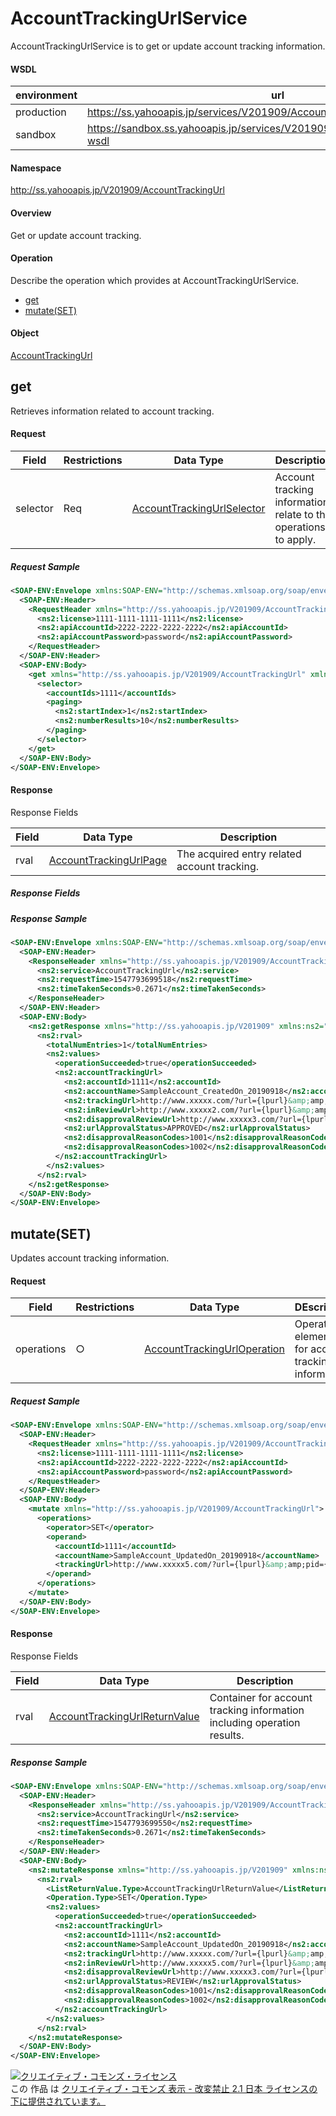 # AccountTrackingUrlService
AccountTrackingUrlService is to get or update account tracking information.

#### WSDL
| environment | url |
|---|---|
| production  | https://ss.yahooapis.jp/services/V201909/AccountTrackingUrlService?wsdl|
| sandbox  | https://sandbox.ss.yahooapis.jp/services/V201909/AccountTrackingUrlService?wsdl|

#### Namespace
http://ss.yahooapis.jp/V201909/AccountTrackingUrl

#### Overview
Get or update account tracking.

#### Operation
Describe the operation which provides at AccountTrackingUrlService.
+ [get](#get)
+ [mutate(SET)](#mutateset)

#### Object
[AccountTrackingUrl](../data/AccountTrackingUrl)

## get
Retrieves information related to account tracking.

#### Request
| Field | Restrictions | Data Type | Description |
|---|---|---|---|
| selector | Req | [AccountTrackingUrlSelector](../data/AccountTrackingUrl/AccountTrackingUrlSelector.md) |  Account tracking information relate to the operations to apply.|

##### Request Sample
```xml
<SOAP-ENV:Envelope xmlns:SOAP-ENV="http://schemas.xmlsoap.org/soap/envelope/">
  <SOAP-ENV:Header>
    <RequestHeader xmlns="http://ss.yahooapis.jp/V201909/AccountTrackingUrl" xmlns:ns2="http://ss.yahooapis.jp/V201909">
      <ns2:license>1111-1111-1111-1111</ns2:license>
      <ns2:apiAccountId>2222-2222-2222-2222</ns2:apiAccountId>
      <ns2:apiAccountPassword>password</ns2:apiAccountPassword>
    </RequestHeader>
  </SOAP-ENV:Header>
  <SOAP-ENV:Body>
    <get xmlns="http://ss.yahooapis.jp/V201909/AccountTrackingUrl" xmlns:ns2="http://ss.yahooapis.jp/V201909">
      <selector>
        <accountIds>1111</accountIds>
        <paging>
          <ns2:startIndex>1</ns2:startIndex>
          <ns2:numberResults>10</ns2:numberResults>
        </paging>
      </selector>
    </get>
  </SOAP-ENV:Body>
</SOAP-ENV:Envelope>
```

#### Response
Response Fields

| Field | Data Type | Description |
|---|---|---|
| rval | [AccountTrackingUrlPage](../data/AccountTrackingUrl/AccountTrackingUrlPage.md) | The acquired entry related account tracking. |

##### Response Fields

##### Response Sample
```xml
<SOAP-ENV:Envelope xmlns:SOAP-ENV="http://schemas.xmlsoap.org/soap/envelope/">
  <SOAP-ENV:Header>
    <ResponseHeader xmlns="http://ss.yahooapis.jp/V201909/AccountTrackingUrl" xmlns:ns2="http://ss.yahooapis.jp/V201909">
      <ns2:service>AccountTrackingUrl</ns2:service>
      <ns2:requestTime>1547793699518</ns2:requestTime>
      <ns2:timeTakenSeconds>0.2671</ns2:timeTakenSeconds>
    </ResponseHeader>
  </SOAP-ENV:Header>
  <SOAP-ENV:Body>
    <ns2:getResponse xmlns="http://ss.yahooapis.jp/V201909" xmlns:ns2="http://ss.yahooapis.jp/V201909/AccountTrackingUrl">
      <ns2:rval>
        <totalNumEntries>1</totalNumEntries>
        <ns2:values>
          <operationSucceeded>true</operationSucceeded>
          <ns2:accountTrackingUrl>
            <ns2:accountId>1111</ns2:accountId>
            <ns2:accountName>SampleAccount_CreatedOn_20190918</ns2:accountName>
            <ns2:trackingUrl>http://www.xxxxx.com/?url={lpurl}&amp;amp;pid={_id1}</ns2:trackingUrl>
            <ns2:inReviewUrl>http://www.xxxxx2.com/?url={lpurl}&amp;amp;pid={_id1}</ns2:inReviewUrl>
            <ns2:disapprovalReviewUrl>http://www.xxxxx3.com/?url={lpurl}&amp;amp;pid={_id1}</ns2:disapprovalReviewUrl>
            <ns2:urlApprovalStatus>APPROVED</ns2:urlApprovalStatus>
            <ns2:disapprovalReasonCodes>1001</ns2:disapprovalReasonCodes>
            <ns2:disapprovalReasonCodes>1002</ns2:disapprovalReasonCodes>
          </ns2:accountTrackingUrl>
        </ns2:values>
      </ns2:rval>
    </ns2:getResponse>
  </SOAP-ENV:Body>
</SOAP-ENV:Envelope>
```

## mutate(SET)
Updates account tracking information.

#### Request
| Field | Restrictions | Data Type | DEscription |
|---|---|---|---|
| operations | ○ | [AccountTrackingUrlOperation](../data/AccountTrackingUrl/AccountTrackingUrlOperation.md) | Operation elements for account tracking information. |

##### Request Sample
```xml
<SOAP-ENV:Envelope xmlns:SOAP-ENV="http://schemas.xmlsoap.org/soap/envelope/">
  <SOAP-ENV:Header>
    <RequestHeader xmlns="http://ss.yahooapis.jp/V201909/AccountTrackingUrl" xmlns:ns2="http://ss.yahooapis.jp/V201909">
      <ns2:license>1111-1111-1111-1111</ns2:license>
      <ns2:apiAccountId>2222-2222-2222-2222</ns2:apiAccountId>
      <ns2:apiAccountPassword>password</ns2:apiAccountPassword>
    </RequestHeader>
  </SOAP-ENV:Header>
  <SOAP-ENV:Body>
    <mutate xmlns="http://ss.yahooapis.jp/V201909/AccountTrackingUrl">
      <operations>
        <operator>SET</operator>
        <operand>
          <accountId>1111</accountId>
          <accountName>SampleAccount_UpdatedOn_20190918</accountName>
          <trackingUrl>http://www.xxxxx5.com/?url={lpurl}&amp;amp;pid={_id1}</trackingUrl>
        </operand>
      </operations>
    </mutate>
  </SOAP-ENV:Body>
</SOAP-ENV:Envelope>
```

#### Response
Response Fields

| Field | Data Type | Description |
|---|---|---|
| rval | [AccountTrackingUrlReturnValue](../data/AccountTrackingUrl/AccountTrackingUrlReturnValue.md) | Container for account tracking information including operation results. |

##### Response Sample
```xml
<SOAP-ENV:Envelope xmlns:SOAP-ENV="http://schemas.xmlsoap.org/soap/envelope/">
  <SOAP-ENV:Header>
    <ResponseHeader xmlns="http://ss.yahooapis.jp/V201909/AccountTrackingUrl" xmlns:ns2="http://ss.yahooapis.jp/V201909">
      <ns2:service>AccountTrackingUrl</ns2:service>
      <ns2:requestTime>1547793699550</ns2:requestTime>
      <ns2:timeTakenSeconds>0.2671</ns2:timeTakenSeconds>
    </ResponseHeader>
  </SOAP-ENV:Header>
  <SOAP-ENV:Body>
    <ns2:mutateResponse xmlns="http://ss.yahooapis.jp/V201909" xmlns:ns2="http://ss.yahooapis.jp/V201909/AccountTrackingUrl">
      <ns2:rval>
        <ListReturnValue.Type>AccountTrackingUrlReturnValue</ListReturnValue.Type>
        <Operation.Type>SET</Operation.Type>
        <ns2:values>
          <operationSucceeded>true</operationSucceeded>
          <ns2:accountTrackingUrl>
            <ns2:accountId>1111</ns2:accountId>
            <ns2:accountName>SampleAccount_UpdatedOn_20190918</ns2:accountName>
            <ns2:trackingUrl>http://www.xxxxx.com/?url={lpurl}&amp;amp;pid={_id1}</ns2:trackingUrl>
            <ns2:inReviewUrl>http://www.xxxxx5.com/?url={lpurl}&amp;amp;pid={_id1}</ns2:inReviewUrl>
            <ns2:disapprovalReviewUrl>http://www.xxxxx3.com/?url={lpurl}&amp;amp;pid={_id1}</ns2:disapprovalReviewUrl>
            <ns2:urlApprovalStatus>REVIEW</ns2:urlApprovalStatus>
            <ns2:disapprovalReasonCodes>1001</ns2:disapprovalReasonCodes>
            <ns2:disapprovalReasonCodes>1002</ns2:disapprovalReasonCodes>
          </ns2:accountTrackingUrl>
        </ns2:values>
      </ns2:rval>
    </ns2:mutateResponse>
  </SOAP-ENV:Body>
</SOAP-ENV:Envelope>
```

<a rel="license" href="http://creativecommons.org/licenses/by-nd/2.1/jp/"><img alt="クリエイティブ・コモンズ・ライセンス" style="border-width:0" src="https://i.creativecommons.org/l/by-nd/2.1/jp/88x31.png" /></a><br />この 作品 は <a rel="license" href="http://creativecommons.org/licenses/by-nd/2.1/jp/">クリエイティブ・コモンズ 表示 - 改変禁止 2.1 日本 ライセンスの下に提供されています。</a>
